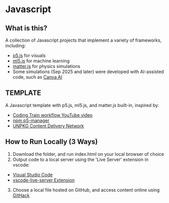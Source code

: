 # Javascript

## What is this?
 A collection of Javascript projects that implement a variety of frameworks, including:
 - [p5.js](https://p5js.org/) for visuals
 - [ml5.js](https://ml5js.org/) for machine learning
 - [matter.js](https://brm.io/matter-js/) for physics simulations
 - Some simulations (Sep 2025 and later) were developed with AI-assisted code, such as [Canva AI](https://www.canva.com/ai)
 
## TEMPLATE
A Javascript template with p5.js, ml5.js, and matter.js built-in, inspired by:
- [Coding Train workflow YouTube video](https://www.youtube.com/watch?v=HZ4D3wDRaec)
- [npm p5-manager](https://www.npmjs.com/package/p5-manager)
- [UNPKG Content Delivery Network](https://unpkg.com/)

## How to Run Locally (3 Ways)
1. Download the folder, and run index.html on your local browser of choice
2. Output code to a local server using the 'Live Server' extension in vscode:
- [Visual Studio Code](https://code.visualstudio.com/)
- [vscode-live-server Extension](https://github.com/ritwickdey/vscode-live-server)
3. Choose a local file hosted on GitHub, and access content online using [GitHack](https://raw.githack.com/)
